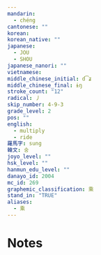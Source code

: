 ```yaml
---
mandarin:
  - chéng
cantonese: ""
korean:
korean_native: ""
japanese:
  - JOU
  - SHOU
japanese_nanori: ""
vietnamese:
middle_chinese_initial: d͡ʑ
middle_chinese_final: ɨŋ
stroke_count: "12"
radical: 丿
skip_number: 4-9-3
grade_level: 2
pos: ""
english:
  - multiply
  - ride
羅馬字: sung
韓文: 숭
joyo_level: ""
hsk_level: ""
hanmun_edu_level: ""
danayo_id: 2004
mc_id: 269
graphemic_classification: 乘
stand_in: "TRUE"
aliases:
  - 乘
---
```


# Notes
